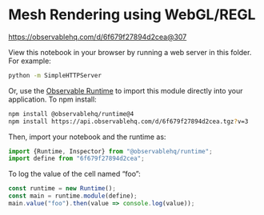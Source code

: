 # Mesh Rendering using WebGL/REGL

https://observablehq.com/d/6f679f27894d2cea@307

View this notebook in your browser by running a web server in this folder. For
example:

~~~sh
python -m SimpleHTTPServer
~~~

Or, use the [Observable Runtime](https://github.com/observablehq/runtime) to
import this module directly into your application. To npm install:

~~~sh
npm install @observablehq/runtime@4
npm install https://api.observablehq.com/d/6f679f27894d2cea.tgz?v=3
~~~

Then, import your notebook and the runtime as:

~~~js
import {Runtime, Inspector} from "@observablehq/runtime";
import define from "6f679f27894d2cea";
~~~

To log the value of the cell named “foo”:

~~~js
const runtime = new Runtime();
const main = runtime.module(define);
main.value("foo").then(value => console.log(value));
~~~

